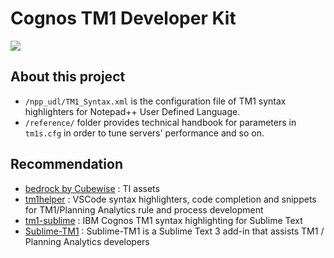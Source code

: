 # Cognos TM1 Developer Kit

![](https://cdn.turkaramamotoru.com/ru/tm1-3014.jpg)

## About this project

* `/npp_udl/TM1_Syntax.xml` is the configuration file of TM1 syntax highlighters for Notepad++ User Defined Language.
* `/reference/` folder provides technical handbook for parameters in `tm1s.cfg` in order to tune servers' performance and so on.

## Recommendation

* [bedrock by Cubewise](https://github.com/cubewise-code/bedrock) : TI assets
* [tm1helper](https://github.com/CarpeDatumInc/tm1helper) : VSCode syntax highlighters, code completion and snippets for TM1/Planning Analytics rule and process development
* [tm1-sublime](https://github.com/hermie64/tm1-sublime) : IBM Cognos TM1 syntax highlighting for Sublime Text
* [Sublime-TM1](https://github.com/ajmyers/Sublime-TM1) : Sublime-TM1 is a Sublime Text 3 add-in that assists TM1 / Planning Analytics developers
